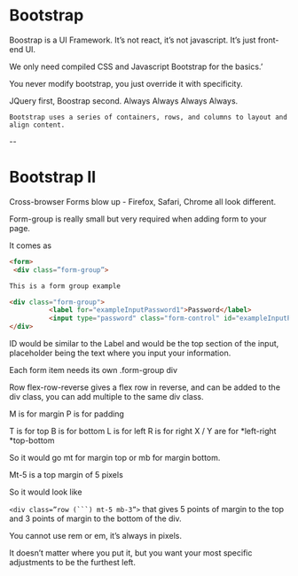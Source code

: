 # Bootstrap

Boostrap is a UI Framework. It’s not react, it’s not javascript. It’s just front-end UI.

We only need compiled CSS and Javascript Bootstrap for the basics.’

You never modify bootstrap, you just override it with specificity.

JQuery first, Boostrap second. Always Always Always Always.

    Bootstrap uses a series of containers, rows, and columns to layout and align content.

--

# Bootstrap II

Cross-browser Forms blow up - Firefox, Safari, Chrome all look different.

Form-group is really small but very required when adding form to your page.

It comes as

```HTML
<form>
 <div class=”form-group”>

This is a form group example

<div class="form-group">
          <label for="exampleInputPassword1">Password</label>
          <input type="password" class="form-control" id="exampleInputPassword1" placeholder="Password">
</div>
```

ID would be similar to the Label and would be the top section of the input, placeholder being the text where you input your information.

Each form item needs its own .form-group div

Row flex-row-reverse gives a flex row in reverse, and can be added to the div class, you can add multiple to the same div class.

M is for margin
P is for padding

T is for top
B is for bottom
L is for left
R is for right
X / Y are for *left-right *top-bottom

So it would go mt for margin top or mb for margin bottom.

Mt-5 is a top margin of 5 pixels

So it would look like

` <div class=”row (```) mt-5 mb-3”> ` that gives 5 points of margin to the top and 3 points of margin to the bottom of the div.

You cannot use rem or em, it’s always in pixels.

It doesn’t matter where you put it, but you want your most specific adjustments to be the furthest left.
